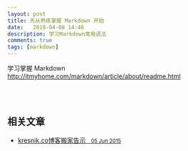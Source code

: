 ```yaml
---
layout: post
title: 先从熟练掌握 Markdown 开始
date:   2018-04-08 14:46
description: 学习Markdown常用语法
comments: true
tags: [markdown]
---
```

    
学习掌握 Markdown
http://itmyhome.com/markdown/article/about/readme.html
<!--more-->

<br/><br/>
<aside class="related">
  <h2>相关文章</h2>
  <ul class="related-posts">
    <li>
        <a href="http://kresnikwang.github.io///journey/2015/06/05/kresnik.co-%E5%8D%9A%E5%AE%A2%E6%90%AC%E5%AE%B6%E5%91%8A%E7%A4%BA.html">
          kresnik.co博客搬家告示
          &nbsp;&nbsp;<small><time datetime="2015-06-05T00:00:00+00:00">05 Jun 2015</time></small>
        </a>
    </li>
  </ul>
</aside>